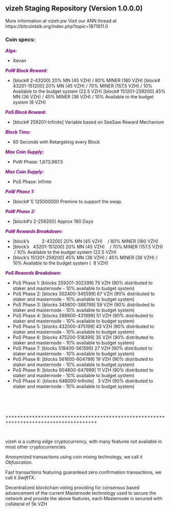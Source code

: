 <h2><strong>vizeh Staging Repository (Version 1.0.0.0)</strong></h2>
<p>More information at vizeh.pw Visit our ANN thread at https://bitcointalk.org/index.php?topic=1871611.0</p>
<h3><strong>Coin specs:</strong></h3>
<p><strong><span style="color: #800080;"><em>Algo:</em></span></strong></p>
<ul>
<li>Xevan</li>
</ul>
<p><strong><span style="color: #800080;"><em>PoW Block Reward:</em></span></strong></p>
<ul>
<li>[block# 2-43200] 20% MN (45 VZH) / 80% MINER (180 VZH) [block# 43201-151200] 20% MN (45 VZH) / 70% MINER (157.5 VZH) / 10% Available to the budget system (22.5 VZH) [block# 151201-259200] 45% MN (36 VZH) / 45% MINER (36 VZH) / 10% Available to the budget system (8 VZH)</li>
</ul>
<p><strong><span style="color: #800080;"><em>PoS Block Reward:</em></span></strong></p>
<ul>
<li>[block# 259201-Infinite] Variable based on SeeSaw Reward Mechanism</li>
</ul>
<p><strong><span style="color: #800080;"><em>Block Time:</em></span></strong></p>
<ul>
<li>60 Seconds with Retargeting every Block</li>
</ul>
<p><strong><span style="color: #800080;"><em>Max Coin Supply:</em></span></strong></p>
<ul>
<li>PoW Phase: 1,673,987.5</li>
</ul>
<p><strong><span style="color: #800080;"><em>Max Coin Supply:</em></span></strong></p>
<ul>
<li>PoS Phase: Infinte</li>
</ul>
<p><strong><span style="color: #800080;"><em>PoW Phase 1:</em></span></strong></p>
<ul>
<li>[block# 1] 125000000 Premine to support the swap.</li>
</ul>
<p><strong><span style="color: #800080;"><em>PoW Phase 2:</em></span></strong></p>
<ul>
<li>[block#&rsquo;s 2-259200] Approx 180 Days</li>
</ul>
<p><strong><span style="color: #800080;"><em>PoW Rewards Breakdown:</em></span></strong></p>
<ul>
<li>[block&rsquo;s &nbsp; &nbsp; &nbsp; &nbsp; &nbsp;2-43200] 20% MN (45 VZH) &nbsp; &nbsp;/ 80% MINER (180 VZH)</li>
<li>[block&rsquo;s &nbsp; 43201-151200] 20% MN (45 VZH) &nbsp; &nbsp;/ 70% MINER (157.5 VZH) &nbsp;/ 10% Available to the budget system (22.5 VZH)</li>
<li>[block&rsquo;s 151201-259200] 45% MN (36 VZH) / 45% MINER (36 VZH) / 10% Available to the budget system ( &nbsp;8 VZH)</li>
</ul>
<p><strong><span style="color: #800080;"><em>PoS Rewards Breakdown:</em></span></strong></p>
<ul>
<li>PoS Phase 1: [blocks 259201-302399] 75 VZH (90% distributed to staker and masternode - 10% available to budget system)</li>
<li>PoS Phase 2: [blocks 302400-345599] 67 VZH (90% distributed to staker and masternode - 10% available to budget system)</li>
<li>PoS Phase 3: [blocks 345600-388799] 59 VZH (90% distributed to staker and masternode - 10% available to budget system)</li>
<li>PoS Phase 4: [blocks 388800-431999] 51 VZH (90% distributed to staker and masternode - 10% available to budget system)</li>
<li>PoS Phase 5: [blocks 432000-475199] 43 VZH (90% distributed to staker and masternode - 10% available to budget system)</li>
<li>PoS Phase 6: [blocks 475200-518399] 35 VZH (90% distributed to staker and masternode - 10% available to budget system)</li>
<li>PoS Phase 7: [blocks 518400-561599] 27 VZH (90% distributed to staker and masternode - 10% available to budget system)</li>
<li>PoS Phase 8: [blocks 561600-604799] 19 VZH (90% distributed to staker and masternode - 10% available to budget system)</li>
<li>PoS Phase 9: [blocks 604800-647999] 11 VZH (90% distributed to staker and masternode - 10% available to budget system)</li>
<li>PoS Phase X: [blocks 648000-Infinite] &nbsp; 3 VZH (90% distributed to staker and masternode - 10% available to budget system)</li>
</ul>
<br/>
<p>&nbsp;</p>
<p>+++++++++++++++++++++++++++++++++++++++++++++++++++++++++++++++++++++++++++++++++++++</p>
<p>&nbsp;</p>
<p>vizeh is a cutting edge cryptocurrency, with many features not available in most other cryptocurrencies.</p>
<p>Anonymized transactions using coin mixing technology, we call it <em>Obfuscation</em>.</p>
<p>Fast transactions featuring guaranteed zero confirmation transactions, we call it <em>SwiftTX</em>.</p>
<p>Decentralized blockchain voting providing for consensus based advancement of the current Masternode technology used to secure the network and provide the above features, each Masternode is secured with collateral of 5k VZH</p>